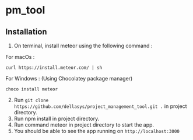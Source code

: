 # pm_tool

## Installation

1. On terminal, install meteor using the following command : 

For macOs :

    curl https://install.meteor.com/ | sh
    
For Windows : (Using Chocolatey package manager)

    choco install meteor
2. Run ```git clone https://github.com/dellasys/project_management_tool.git .``` in project directory.
3. Run npm install in project directory.
4. Run command meteor in project directory to start the app.
5. You should be able to see the app running on ```http://localhost:3000```
